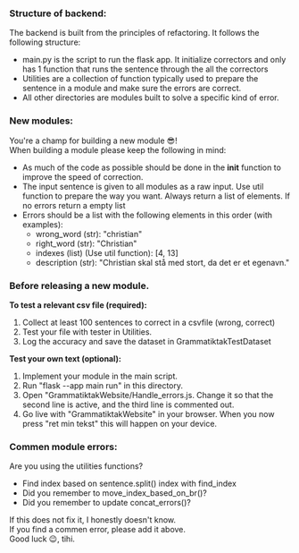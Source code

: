 ### Structure of backend:
The backend is built from the principles of refactoring. It follows the following structure:  
* main.py is the script to run the flask app. It initialize correctors and only has 1 function that runs the sentence through the all the correctors
* Utilities are a collection of function typically used to prepare the sentence in a module and make sure the errors are correct.
* All other directories are modules built to solve a specific kind of error.

### New modules:
You're a champ for building a new module :sunglasses:!  
When building a module please keep the following in mind:  
* As much of the code as possible should be done in the __init__ function to improve the speed of correction.
* The input sentence is given to all modules as a raw input. Use util function to prepare the way you want. Always return a list of elements. If no errors return a empty list
* Errors should be a list with the following elements in this order (with examples):
  * wrong_word (str): "christian"
  * right_word (str): "Christian"
  * indexes (list) (Use util function): [4, 13]
  * description (str): "Christian skal stå med stort, da det er et egenavn." 

### Before releasing a new module. 
**To test a relevant csv file (required):**
1. Collect at least 100 sentences to correct in a csvfile (wrong, correct)
2. Test your file with tester in Utilities.
3. Log the accuracy and save the dataset in GrammatiktakTestDataset

**Test your own text (optional):**
1. Implement your module in the main script.  
2. Run "flask --app main run" in this directory.  
3. Open "GrammatiktakWebsite/Handle_errors.js. Change it so that the second line is active, and the third line is commented out.  
4. Go live with "GrammatiktakWebsite" in your browser. When you now press "ret min tekst" this will happen on your device.
  
  
### Commen module errors:
Are you using the utilities functions?
* Find index based on sentence.split() index with find_index
* Did you remember to move_index_based_on_br()?
* Did you remember to update concat_errors()?

If this does not fix it, I honestly doesn't know.  
If you find a commen error, please add it above.  
Good luck :wink:, tihi.
